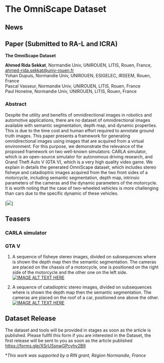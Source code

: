 # __The OmniScape Dataset__

## News

## Paper (Submitted to RA-L and ICRA)

__The OmniScape Dataset__

__Ahmed Rida Sekkat__, Normandie Univ, UNIROUEN, LITIS, Rouen, France, ahmed-rida.sekkat@univ-rouen.fr  
Yohan Dupuis, Normandie Univ, UNIROUEN, ESIGELEC, IRSEEM, Rouen, France  
Pascal Vasseur, Normandie Univ, UNIROUEN, LITIS, Rouen, France  
Paul Honeine, Normandie Univ, UNIROUEN, LITIS, Rouen, France

### Abstract
Despite the utility and benefits of omnidirectional images in robotics and automotive applications, there are no dataset of omnidirectional images available with semantic segmentation, depth map, and dynamic properties. This is due to the time cost and human effort required to annotate ground truth images. This paper presents a framework for generating omnidirectional images using images that are acquired from a virtual environment. For this purpose, we demonstrate the relevance of the proposed framework on two well-known simulators: CARLA simulator, which is an open-source simulator for autonomous driving research, and Grand Theft Auto V (GTA V), which is a very high quality video game. We explain in details the generated OmniScape dataset, which includes stereo fisheye and catadioptric images acquired from the two front sides of a motorcycle, including semantic segmentation, depth map, intrinsic parameters of the cameras and the dynamic parameters of the motorcycle. It is worth noting that the case of two-wheeled vehicles is more challenging than cars due to the specific dynamic of these vehicles.

[![](./OmniScape.png)]

## Teasers 

### CARLA simulator 

### GTA V
1. A sequence of fisheye stereo images, divided on subsequences where is shown the depth map then the semantic segmentation. The cameras are placed on the chassis of a motorcycle, one is positioned on the right side of the  motorcycle and the other one on the left side.  
[![IMAGE ALT TEXT HERE](https://img.youtube.com/vi/1mCME0B03jw/0.jpg)](https://www.youtube.com/watch?v=1mCME0B03jw)

2. A sequence of catadioptric stereo images, divided on subsequences where is shown the depth map then the semantic segmentation. The cameras are placed on the roof of a car, positioned one above the other.  
[![IMAGE ALT TEXT HERE](https://img.youtube.com/vi/CBdTe2YxH_k/0.jpg)](https://www.youtube.com/watch?v=CBdTe2YxH_k)

## Dataset Release
The dataset and tools will be provided in stages as soon as the article is published. Please fullfil this form if you are interested in the Dataset, the first release will be sent to you as soon as the article published https://forms.gle/XSrUSsnwGPcyhv2B9    




**This work was supported by a RIN grant, Région Normandie, France*
